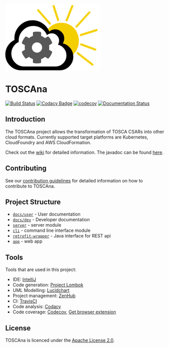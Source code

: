 ![](docs/assets/logo.png)
# TOSCAna
[![Build Status](https://travis-ci.org/StuPro-TOSCAna/TOSCAna.svg?branch=ci)](https://travis-ci.org/StuPro-TOSCAna/TOSCAna)
[![Codacy Badge](https://api.codacy.com/project/badge/Grade/d002dc08115145e6992ba64aa494893e)](https://www.codacy.com/app/stupro-toscana/TOSCAna?utm_source=github.com&amp;utm_medium=referral&amp;utm_content=StuPro-TOSCAna/TOSCAna&amp;utm_campaign=Badge_Grade)
[![codecov](https://codecov.io/gh/StuPro-TOSCAna/TOSCAna/branch/master/graph/badge.svg)](https://codecov.io/gh/StuPro-TOSCAna/TOSCAna)
[![Documentation Status](https://readthedocs.org/projects/toscana/badge/?version=latest)](http://toscana.readthedocs.io/en/latest/?badge=latest)

## Introduction
The TOSCAna project allows the transformation of TOSCA CSARs into other cloud formats.
Currently supported target platforms are Kubernetes, CloudFoundry and AWS CloudFormation.

Check out the [wiki](http://toscana.readthedocs.io/en/latest/) for detailed information.
The javadoc can be found [here](https://stupro-toscana.github.io/TOSCAna-javadoc/).

## Contributing
See our [contribution guidelines](CONTRIBUTING.md) for detailed information on how to contribute to TOSCAna.

## Project Structure
- [`docs/user`](docs/user) - User documentation
- [`docs/dev`](docs/dev) - Developer documentation
- [`server`](server) - server module
- [`cli`](cli) - command line interface module
- [`retrofit-wrapper`](retrofit-wrapper) - Java interface for REST api
- [`app`](app) - web app

## Tools
Tools that are used in this project:

- IDE: [IntelliJ](https://www.jetbrains.com/idea/)
- Code generation: [Project Lombok](https://projectlombok.org/)
- UML Modelling: [Lucidchart](https://www.lucidchart.com/)
- Project management: [ZenHub](https://www.zenhub.com/)
- CI: [TravisCI](https://travis-ci.org/StuPro-TOSCAna/TOSCAna)
- Code analysis: [Codacy](https://www.codacy.com/app/stupro-toscana/TOSCAna/dashboard)
- Code coverage: [Codecov](https://codecov.io/gh/StuPro-TOSCAna/TOSCAna), [Get browser extension](https://github.com/codecov/browser-extension)
## License
TOSCAna is licenced under the [Apache License 2.0](LICENSE).

